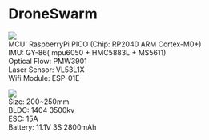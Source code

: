 # DroneSwarm

<img src="https://img.shields.io/badge/FC Spec-00979D"/></a>
<br/>
MCU:            RaspberryPi PICO  (Chip: RP2040 ARM Cortex-M0+)
<br/>
IMU:            GY-86( mpu6050 + HMC5883L + MS5611)
<br/>
Optical Flow:   PMW3901 
<br/>
Laser Sensor:   VL53L1X
<br/>
Wifi Module:    ESP-01E

<img src="https://img.shields.io/badge/Drone Spec-00599C"/></a>
<br/>
Size:            200~250mm
<br/>
BLDC:            1404 3500kv
<br/>
ESC:             15A
<br/>
Battery:         11.1V 3S 2800mAh
